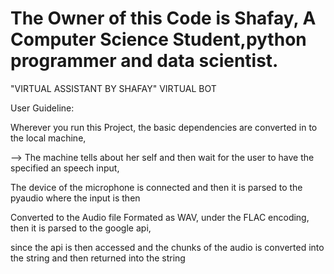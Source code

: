 # The Owner of this Code is Shafay, A Computer Science Student,python programmer and data scientist.
"VIRTUAL ASSISTANT BY SHAFAY" 
VIRTUAL BOT

User Guideline:

Wherever you run this Project, the basic dependencies are converted in to the local machine,

--> The machine tells about her self and then wait for the user to have the specified an speech input,

The device of the microphone is connected and then it is parsed to the pyaudio where the input is then

Converted to the Audio file  Formated as WAV, under the FLAC encoding, then it is parsed to the google api,

since the api is then accessed and the chunks of the audio is converted into the string and then returned into the string
